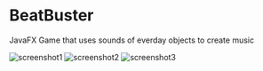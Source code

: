 # BeatBuster
JavaFX Game that uses sounds of everday objects to create music

![screenshot1](https://user-images.githubusercontent.com/64690598/98013929-4bc30180-1dfb-11eb-843c-7e399dc7f225.jpeg)
![screenshot2](https://user-images.githubusercontent.com/64690598/98013931-4c5b9800-1dfb-11eb-8504-dab93c73b07b.jpeg)
![screenshot3](https://user-images.githubusercontent.com/64690598/98013933-4cf42e80-1dfb-11eb-8e1c-f3d4e79cc9a5.jpeg)
